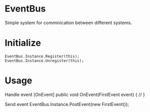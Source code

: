 # EventBus
Simple system for comminication between different systems.

# Initialize
    EventBus.Instance.Register(this);
    EventBus.Instance.Unregister(this);

# Usage
Handle event
    [OnEvent]
    public void OnEvent(FirstEvent event) {
        //
    }

Send event
    EventBus.Instance.PostEvent(new FirstEvent());
